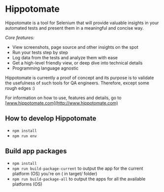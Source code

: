 # Hippotomate

Hippotomate is a tool for Selenium that will provide valuable insights in your automated tests and present them in a meaningful and concise way.

*Core features:*
* View screenshots, page source and other insights on the spot
* Run your tests step by step
* Log data from the tests and analyze them with ease
* Get a high-level friendly view, or deep dive into technical details
* Programming language agnostic

Hippotomate is currently a proof of concept and its purpose is to validate the usefulness of such tools for QA engineers. Therefore, except some rough edges :)

For information on how to use, features and details, go to [www.hippotomate.com](http://www.hippotomate.com)

## How to develop Hippotomate

* `npm install`
* `npm run env`

## Build app packages

* `npm install`
* `npm run build-package-current` to output the app for the current platform (OS) you're on ( in target/ folder)
* `npm run build-package-all` to output the apps for all the available platforms (OS)